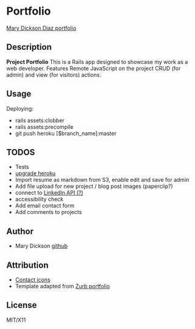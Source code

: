 # Portfolio

[Mary Dickson Diaz portfolio](http://www.marydickson.info)

## Description

**Project Portfolio** This is a Rails app designed to showcase my work as a web developer. Features Remote JavaScript on the project CRUD (for admin) and view (for visitors) actions.

## Usage

Deploying:

- rails assets:clobber
- rails assets:precompile
- git push heroku [$branch_name]:master

## TODOS

- Tests
- [upgrade heroku](https://devcenter.heroku.com/articles/upgrading-to-the-latest-stack)
- Import resume as markdown from S3, enable edit and save for admin
- Add file upload for new project / blog post images (paperclip?)
- connect to [LinkedIn API (?)](https://www.linkedin.com/developers/)
- accessibility check
- Add email contact form
- Add comments to projects

## Author

- Mary Dickson [github](https://github.com/marythought)

## Attribution

- [Contact icons](http://blog.spoongraphics.co.uk/freebies/free-hand-drawn-doodle-icon-set-for-bloggers)
- Template adapted from [Zurb portfolio](http://foundation.zurb.com/templates/portfolio.html)

## License

MIT/X11
